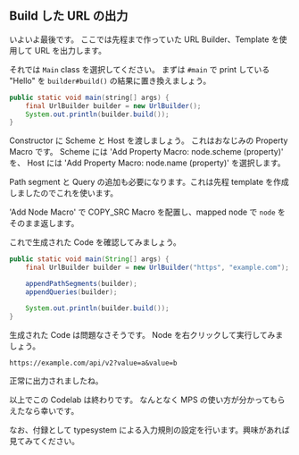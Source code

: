 ## Build した URL の出力

いよいよ最後です。
ここでは先程まで作っていた URL Builder、Template を使用して URL を出力します。

それでは `Main` class を選択してください。
まずは `#main` で print している "Hello" を `builder#build()` の結果に置き換えましょう。

```java
public static void main(string[] args) {
    final UrlBuilder builder = new UrlBuilder();
    System.out.println(builder.build());
}
```

Constructor に Scheme と Host を渡しましょう。
これはおなじみの Property Macro です。
Scheme には 'Add Property Macro: node.scheme (property)' を、
Host には 'Add Property Macro: node.name (property)' を選択します。

Path segment と Query の追加も必要になります。これは先程 template を作成しましたのでこれを使います。

'Add Node Macro' で COPY_SRC Macro を配置し、mapped node で `node` をそのまま返します。

これで生成された Code を確認してみましょう。

```java
public static void main(String[] args) {
    final UrlBuilder builder = new UrlBuilder("https", "example.com");

    appendPathSegments(builder);
    appendQueries(builder);

    System.out.println(builder.build());
}
```

生成された Code は問題なさそうです。
Node を右クリックして実行してみましょう。

```
https://example.com/api/v2?value=a&value=b
```

正常に出力されましたね。

以上でこの Codelab は終わりです。
なんとなく MPS の使い方が分かってもらえたなら幸いです。

なお、付録として typesystem による入力規則の設定を行います。興味があれば見てみてください。

